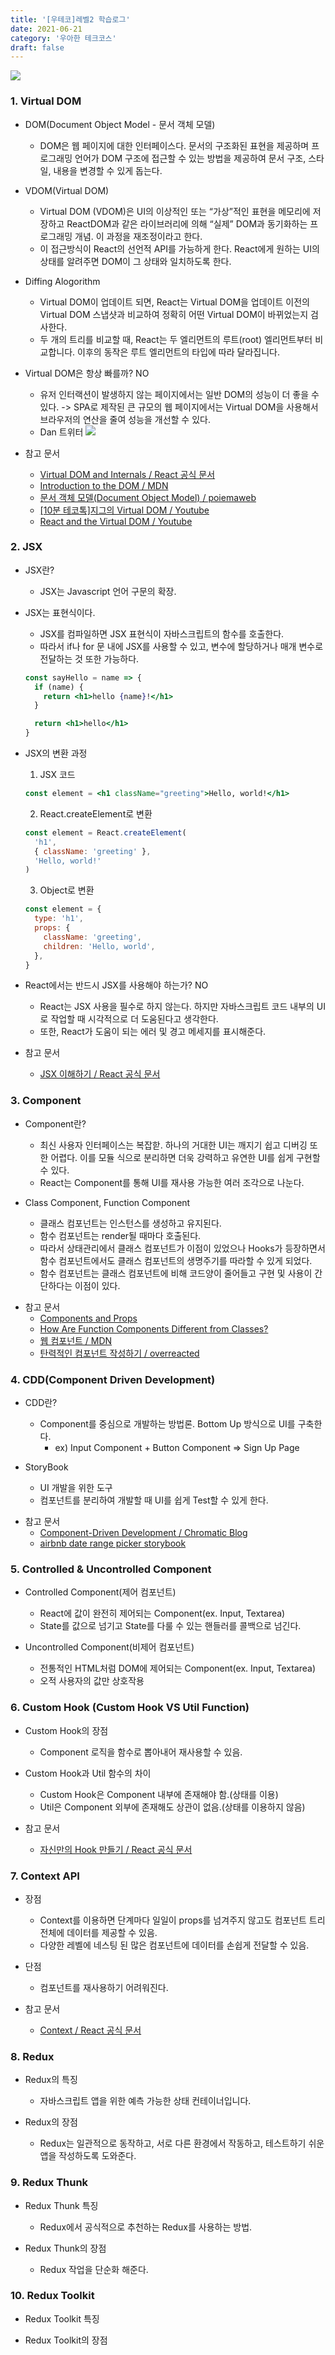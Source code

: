 ```yaml
---
title: '[우테코]레벨2 학습로그'
date: 2021-06-21
category: '우아한 테크코스'
draft: false
---
```


![](./images/woowa.png)

### 1. Virtual DOM

- DOM(Document Object Model - 문서 객체 모델)

  - DOM은 웹 페이지에 대한 인터페이스다. 문서의 구조화된 표현을 제공하며 프로그래밍 언어가 DOM 구조에 접근할 수 있는 방법을 제공하여 문서 구조, 스타일, 내용을 변경할 수 있게 돕는다.

- VDOM(Virtual DOM)

  - Virtual DOM (VDOM)은 UI의 이상적인 또는 “가상”적인 표현을 메모리에 저장하고 ReactDOM과 같은 라이브러리에 의해 “실제” DOM과 동기화하는 프로그래밍 개념. 이 과정을 재조정이라고 한다.
  - 이 접근방식이 React의 선언적 API를 가능하게 한다. React에게 원하는 UI의 상태를 알려주면 DOM이 그 상태와 일치하도록 한다.

* Diffing Alogorithm

  - Virtual DOM이 업데이트 되면, React는 Virtual DOM을 업데이트 이전의 Virtual DOM 스냅샷과 비교하여 정확히 어떤 Virtual DOM이 바뀌었는지 검사한다.
  - 두 개의 트리를 비교할 때, React는 두 엘리먼트의 루트(root) 엘리먼트부터 비교합니다. 이후의 동작은 루트 엘리먼트의 타입에 따라 달라집니다.

- Virtual DOM은 항상 빠를까? NO

  - 유저 인터랙션이 발생하지 않는 페이지에서는 일반 DOM의 성능이 더 좋을 수 있다. -> SPA로 제작된 큰 규모의 웹 페이지에서는 Virtual DOM을 사용해서 브라우저의 연산을 줄여 성능을 개선할 수 있다.
  - Dan 트위터
    ![](./images/study-log/dan-tweet.png)

- 참고 문서
  - [Virtual DOM and Internals / React 공식 문서 ](https://reactjs.org/docs/faq-internals.html)
  - [Introduction to the DOM / MDN](https://developer.mozilla.org/en-US/docs/Web/API/Document_Object_Model/Introduction)
  - [문서 객체 모델(Document Object Model) / poiemaweb](https://poiemaweb.com/js-dom)
  - [[10분 테코톡]지그의 Virtual DOM / Youtube](https://www.youtube.com/watch?v=PN_WmsgbQCo)
  - [React and the Virtual DOM / Youtube](https://www.youtube.com/watch?v=BYbgopx44vo)

### 2. JSX

- JSX란?

  - JSX는 Javascript 언어 구문의 확장.

- JSX는 표현식이다.

  - JSX를 컴파일하면 JSX 표현식이 자바스크립트의 함수를 호출한다.
  - 따라서 if나 for 문 내에 JSX를 사용할 수 있고, 변수에 할당하거나 매개 변수로 전달하는 것 또한 가능하다.

  ```jsx
  const sayHello = name => {
    if (name) {
      return <h1>hello {name}!</h1>
    }

    return <h1>hello</h1>
  }
  ```

- JSX의 변환 과정

  1. JSX 코드

  ```jsx
  const element = <h1 className="greeting">Hello, world!</h1>
  ```

  2. React.createElement로 변환

  ```jsx
  const element = React.createElement(
    'h1',
    { className: 'greeting' },
    'Hello, world!'
  )
  ```

  3. Object로 변환

  ```jsx
  const element = {
    type: 'h1',
    props: {
      className: 'greeting',
      children: 'Hello, world',
    },
  }
  ```

* React에서는 반드시 JSX를 사용해야 하는가? NO

  - React는 JSX 사용을 필수로 하지 않는다. 하지만 자바스크립트 코드 내부의 UI로 작업할 때 시각적으로 더 도움된다고 생각한다.
  - 또한, React가 도움이 되는 에러 및 경고 메세지를 표시해준다.

* 참고 문서
  - [JSX 이해하기 / React 공식 문서](https://ko.reactjs.org/docs/jsx-in-depth.html)

### 3. Component

- Component란?

  - 최신 사용자 인터페이스는 복잡핟. 하나의 거대한 UI는 깨지기 쉽고 디버깅 또한 어렵다. 이를 모듈 식으로 분리하면 더욱 강력하고 유연한 UI를 쉽게 구현할 수 있다.
  - React는 Component를 통해 UI를 재사용 가능한 여러 조각으로 나눈다.

- Class Component, Function Component

  - 클래스 컴포넌트는 인스턴스를 생성하고 유지된다.
  - 함수 컴포넌트는 render될 때마다 호출된다.
  - 따라서 상태관리에서 클래스 컴포넌트가 이점이 있었으나 Hooks가 등장하면서 함수 컴포넌트에서도 클래스 컴포넌트의 생명주기를 따라할 수 있게 되었다.
  - 함수 컴포넌트는 클래스 컴포넌트에 비해 코드양이 줄어들고 구현 및 사용이 간단하다는 이점이 있다.

* 참고 문서
  - [Components and Props](https://ko.reactjs.org/docs/components-and-props.html#gatsby-focus-wrapper)
  - [How Are Function Components Different from Classes?](https://overreacted.io/how-are-function-components-different-from-classes/)
  - [웹 컴포넌트 / MDN](https://developer.mozilla.org/ko/docs/Web/Web_Components)
  - [탄력적인 컴포넌트 작성하기 / overreacted](https://overreacted.io/ko/writing-resilient-components/)

### 4. CDD(Component Driven Development)

- CDD란?

  - Component를 중심으로 개발하는 방법론. Bottom Up 방식으로 UI를 구축한다.
    - ex) Input Component + Button Component => Sign Up Page

- StoryBook

  - UI 개발을 위한 도구
  - 컴포넌트를 분리하여 개발할 때 UI를 쉽게 Test할 수 있게 한다.

* 참고 문서
  - [Component-Driven Development / Chromatic Blog](https://www.chromatic.com/blog/component-driven-development/)
  - [airbnb date range picker storybook](https://airbnb.io/react-dates/?path=/story/daterangepicker-drp--default)

### 5. Controlled & Uncontrolled Component

- Controlled Component(제어 컴포넌트)

  - React에 값이 완전히 제어되는 Component(ex. Input, Textarea)
  - State를 값으로 넘기고 State를 다룰 수 있는 핸들러를 콜백으로 넘긴다.

- Uncontrolled Component(비제어 컴포넌트)
  - 전통적인 HTML처럼 DOM에 제어되는 Component(ex. Input, Textarea)
  - 오적 사용자의 값만 상호작용

### 6. Custom Hook (Custom Hook VS Util Function)

- Custom Hook의 장점

  - Component 로직을 함수로 뽑아내어 재사용할 수 있음.

- Custom Hook과 Util 함수의 차이

  - Custom Hook은 Component 내부에 존재해야 함.(상태를 이용)
  - Util은 Component 외부에 존재해도 상관이 없음.(상태를 이용하지 않음)

- 참고 문서
  - [자신만의 Hook 만들기 / React 공식 문서](https://ko.reactjs.org/docs/hooks-custom.html)

### 7. Context API

- 장점

  - Context를 이용하면 단계마다 일일이 props를 넘겨주지 않고도 컴포넌트 트리 전체에 데이터를 제공할 수 있음.
  - 다양한 레벨에 네스팅 된 많은 컴포넌트에 데이터를 손쉽게 전달할 수 있음.

- 단점

  - 컴포넌트를 재사용하기 어려워진다.

- 참고 문서
  - [Context / React 공식 문서](https://ko.reactjs.org/docs/context.html)

### 8. Redux

- Redux의 특징

  - 자바스크립트 앱을 위한 예측 가능한 상태 컨테이너입니다.

- Redux의 장점

  - Redux는 일관적으로 동작하고, 서로 다른 환경에서 작동하고, 테스트하기 쉬운 앱을 작성하도록 도와준다.

### 9. Redux Thunk

- Redux Thunk 특징

  - Redux에서 공식적으로 추천하는 Redux를 사용하는 방법.

- Redux Thunk의 장점

  - Redux 작업을 단순화 해준다.

### 10. Redux Toolkit

- Redux Toolkit 특징

- Redux Toolkit의 장점

